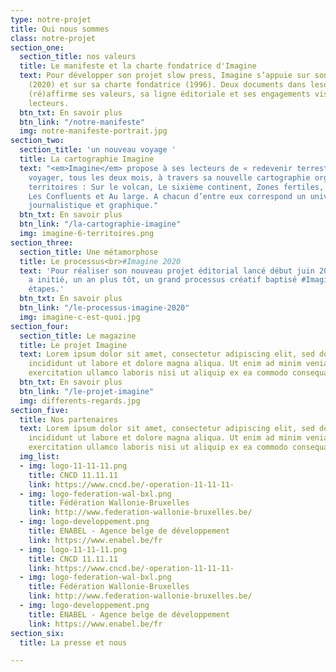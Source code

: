 ```yaml
---
type: notre-projet
title: Qui nous sommes
class: notre-projet
section_one:
  section_title: nos valeurs
  title: Le manifeste et la charte fondatrice d'Imagine
  text: Pour développer son projet slow press, Imagine s’appuie sur son manifeste
    (2020) et sur sa charte fondatrice (1996). Deux documents dans lesquels le magazine
    (ré)affirme ses valeurs, sa ligne éditoriale et ses engagements vis-à-vis des
    lecteurs.
  btn_txt: En savoir plus
  btn_link: "/notre-manifeste"
  img: notre-manifeste-portrait.jpg
section_two:
  section_title: 'un nouveau voyage '
  title: La cartographie Imagine
  text: "<em>Imagine</em> propose à ses lecteurs de « redevenir terrestres » et de
    voyager, tous les deux mois, à travers sa nouvelle cartographie organisée en six
    territoires : Sur le volcan, Le sixième continent, Zones fertiles, Terra incognita,
    Les Confluents et Au large. A chacun d’entre eux correspond un univers thématique,
    journalistique et graphique."
  btn_txt: En savoir plus
  btn_link: "/la-cartographie-imagine"
  img: imagine-6-territoires.png
section_three:
  section_title: Une métamorphose
  title: Le processus<br>#Imagine 2020
  text: 'Pour réaliser son nouveau projet éditorial lancé début juin 2020, Imagine
    a initié, un an plus tôt, un grand processus créatif baptisé #Imagine2020 en huit
    étapes.'
  btn_txt: En savoir plus
  btn_link: "/le-processus-imagine-2020"
  img: imagine-c-est-quoi.jpg
section_four:
  section_title: Le magazine
  title: Le projet Imagine
  text: Lorem ipsum dolor sit amet, consectetur adipiscing elit, sed do eiusmod tempor
    incididunt ut labore et dolore magna aliqua. Ut enim ad minim veniam, quis nostrud
    exercitation ullamco laboris nisi ut aliquip ex ea commodo consequat.
  btn_txt: En savoir plus
  btn_link: "/le-projet-imagine"
  img: differents-regards.jpg
section_five:
  title: Nos partenaires
  text: Lorem ipsum dolor sit amet, consectetur adipiscing elit, sed do eiusmod tempor
    incididunt ut labore et dolore magna aliqua. Ut enim ad minim veniam, quis nostrud
    exercitation ullamco laboris nisi ut aliquip ex ea commodo consequat.
  img_list:
  - img: logo-11-11-11.png
    title: CNCD 11.11.11
    link: https://www.cncd.be/-operation-11-11-11-
  - img: logo-federation-wal-bxl.png
    title: Fédération Wallonie-Bruxelles
    link: http://www.federation-wallonie-bruxelles.be/
  - img: logo-developpement.png
    title: ENABEL - Agence belge de développement
    link: https://www.enabel.be/fr
  - img: logo-11-11-11.png
    title: CNCD 11.11.11
    link: https://www.cncd.be/-operation-11-11-11-
  - img: logo-federation-wal-bxl.png
    title: Fédération Wallonie-Bruxelles
    link: http://www.federation-wallonie-bruxelles.be/
  - img: logo-developpement.png
    title: ENABEL - Agence belge de développement
    link: https://www.enabel.be/fr
section_six:
  title: La presse et nous

---
```

